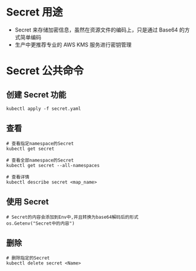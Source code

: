 # Secret 用途

- Secret 来存储加密信息，虽然在资源文件的编码上，只是通过 Base64 的方式简单编码
- 生产中更推荐专业的 AWS KMS 服务进行密钥管理

# Secret 公共命令

## 创建 Secret 功能

    kubectl apply -f secret.yaml

## 查看

    # 查看指定namespace的Secret
    kubectl get secret

    # 查看全部namespace的Secret
    kubectl get secret --all-namespaces

    # 查看详情
    kubectl describe secret <map_name>

## 使用 Secret

    # Secret的内容会添加到Env中,并且转换为base64解码后的形式
    os.Getenv("Secret中的内容")

## 删除

    # 删除指定的Secret
    kubectl delete secret <Name>
